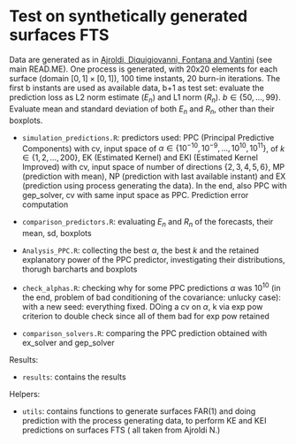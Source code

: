 # **Test on synthetically generated surfaces FTS**

Data are generated as in [Ajroldi, Diquigiovanni, Fontana and Vantini](#ref-ajroldi) (see main READ.ME). One process is generated, with 20x20 elements for each surface (domain $[0,1]\times [0,1]$), 100 time instants, 20 burn-in iterations. The first b instants are used as available data, b+1 as test set: evaluate the prediction loss as L2 norm estimate ($E_n$) and L1 norm ($R_n$). $b \in \{50, \dots, 99\}$. Evaluate mean and standard deviation of both $E_n$ and $R_n$, other than their boxplots. 

-   `simulation_predictions.R`: predictors used: PPC (Principal Predictive Components) with cv, input space of $\alpha \in \{10^{-10}, 10^{-9},\dots,10^{10},10^{11}\}$, of $k \in \{1,2,\dots,200\}$, EK (Estimated Kernel) and EKI (Estimated Kernel Improved) with cv, input space of number of directions $\{2,3,4,5,6\}$, MP (prediction with mean), NP (prediction with last available instant) and EX (prediction using process generating the data). In the end, also PPC with gep_solver, cv with same input space as PPC. Prediction error computation

-   `comparison_predictors.R`: evaluating $E_n$ and $R_n$ of the forecasts, their mean, sd, boxplots

-   `Analysis_PPC.R`: collecting the best $\alpha$, the best $k$ and the retained explanatory power of the PPC predictor, investigating their distributions, thorugh barcharts and boxplots

-   `check_alphas.R`: checking why for some PPC predictions $\alpha$ was $10^{10}$ (in the end, problem of bad conditioning of the covariance: unlucky case): with a new seed: everything fixed. DOing a cv on $\alpha$, k via exp pow criterion to double check since all of them bad for exp pow retained

-   `comparison_solvers.R`: comparing the PPC prediction obtained with ex_solver and gep_solver




Results:

-   `results`: contains the results

Helpers:

-   `utils`: contains functions to generate surfaces FAR(1) and doing prediction with the process generating data, to perform KE and KEI predictions on surfaces FTS ( all taken from Ajroldi N.)
